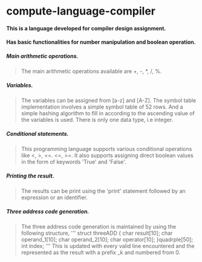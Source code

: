 # compute-language-compiler

#### This is a language developed for compiler design assignment.

#### Has basic functionalities for number manipulation and boolean operation.

##### Main arithmetic operations.
> The main arithmetic operations available are +, -, *, /, %. 

##### Variables.
> The variables can be assigned from [a-z] and [A-Z]. The symbol table implementation involves
a simple symbol table of 52 rows. And a simple hashing algorithm to fill in according to the 
ascending value of the variables is used. There is only one data type, i.e integer.

##### Conditional statements.
> This programming language supports various conditional operations like <, >, ==. <=, >=.
It also supports assigning direct boolean values in the form of keywords 'True' and 'False'.

##### Printing the result.
> The results can be print using the 'print' statement followed by an expression or an identifier.

##### Three address code generation.
> The three address code generation is maintained by using the following structure,
'''
struct threeADD
{
	char result[10];
	char operand_1[10];
	char operand_2[10];
	char operator[10];
}quadrple[50];
int index;
'''
This is updated with every valid line encountered and the represented as the result with a prefix _k and numbered from 0.
